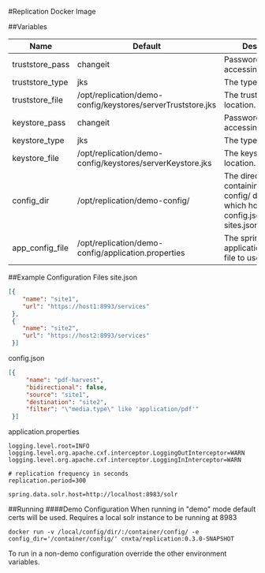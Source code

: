 #Replication Docker Image

##Variables

| Name | Default | Description
|------|---------|------------
|truststore_pass|changeit|Password for accessing truststore
|truststore_type|jks|The type of truststore
|truststore_file|/opt/replication/demo-config/keystores/serverTruststore.jks| The truststore file location.
|keystore_pass|changeit|Password for accessing keystore
|keystore_type|jks|The type of keystore
|keystore_file|/opt/replication/demo-config/keystores/serverKeystore.jks| The keystore file location.
|config_dir|/opt/replication/demo-config/|The directory containing the config/ directory which holds the config.json and sites.json files.
|app_config_file|/opt/replication/demo-config/application.properties|The spring boot application.properties file to use.

##Example Configuration Files
site.json
```json
[{
    "name": "site1",
    "url": "https://host1:8993/services"
 },
 {
    "name": "site2",
    "url": "https://host2:8993/services"
 }]
```
config.json
```json
[{
     "name": "pdf-harvest",
     "bidirectional": false,
     "source": "site1",
     "destination": "site2",
     "filter": "\"media.type\" like 'application/pdf'"
 }]
```

application.properties
```properties
logging.level.root=INFO
logging.level.org.apache.cxf.interceptor.LoggingOutInterceptor=WARN
logging.level.org.apache.cxf.interceptor.LoggingInInterceptor=WARN

# replication frequency in seconds
replication.period=300

spring.data.solr.host=http://localhost:8983/solr
```

##Running
####Demo Configuration
When running in "demo" mode default certs will be used. Requires a local solr instance to be running at 8983
```
docker run -v /local/config/dir/:/container/config/ -e config_dir='/container/config/' cnxta/replication:0.3.0-SNAPSHOT
```

To run in a non-demo configuration override the other environment variables.


